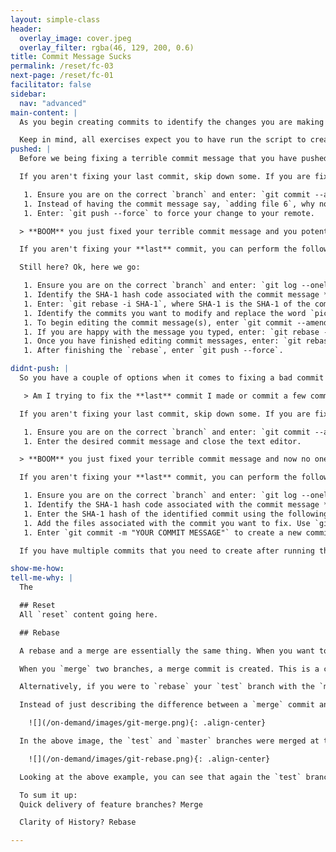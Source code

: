 ```yaml
---
layout: simple-class
header:
  overlay_image: cover.jpeg
  overlay_filter: rgba(46, 129, 200, 0.6)
title: Commit Message Sucks
permalink: /reset/fc-03
next-page: /reset/fc-01
facilitator: false
sidebar:
  nav: "advanced"
main-content: |  
  As you begin creating commits to identify the changes you are making to the files you might 'accidentally' create a commit message that is borderline atrocious; something like 'Fixed the thing'. Although you are definitely aware of the **thing** you just **fixed**, other collaborators including future you, might not know what it is you fixed and more importantly, **why** you needed to fix it. Thankfully, Git is well aware of our tendency to craft terrible commit messages and has a handful of commands that save even the vaguest commit message.

  Keep in mind, all exercises expect you to have run the script to create files using the scripts found on the [Scenarios](/on-demand/reset/fc-01) page.
pushed: |
  Before we being fixing a terrible commit message that you have pushed to the remote, the risks should be identified. Fixing a commit message that you have pushed is going to require the use of the `--force` modifier which can cause some **serious** problems for other collaborators on your project. If knowing that fixing your commit message could cause problems doesn't trouble you, lets get started.

  If you aren't fixing your last commit, skip down some. If you are fixing the **last** commit you made you can do the following:

   1. Ensure you are on the correct `branch` and enter: `git commit --amend`.
   1. Instead of having the commit message say, `adding file 6`, why not try something like `Add file 6`. Once you have entered the commit message, just close the editor.
   1. Enter: `git push --force` to force your change to your remote.

  > **BOOM** you just fixed your terrible commit message and you potentially caused problems for other collaborators. Congratulations!!! In all seriousness, editing a commit message might seem important at the time, but pushing a terrible commit message isn't the worst thing in the world, so it is recommended that you do this sparingly.

  If you aren't fixing your **last** commit, you can perform the following...actually wait, this process is very complex and you _really_ need to figure out if you _need_ to fix those commit messages that badly.

  Still here? Ok, here we go:

   1. Ensure you are on the correct `branch` and enter: `git log --oneline`
   1. Identify the SHA-1 hash code associated with the commit message **below** the commit messages you want to modify.
   1. Enter: `git rebase -i SHA-1`, where SHA-1 is the SHA-1 of the commit that occurred prior to the commit you want to fix. This will cause a `rebase` window to display in `-i` (or interactive) mode.
   1. Identify the commits you want to modify and replace the word `pick` with an `e` or the word `edit`. After selecting the commits, close the editor. After closing the editor, go back to the terminal to begin editing the commit messages.
   1. To begin editing the commit message(s), enter `git commit --amend`, and edit the commit message. After editing the commit message, close your editor.
   1. If you are happy with the message you typed, enter: `git rebase --continue`. If you need to change your commit message again, enter: `git commit --amend` and repeat these steps. You will need to perform this process of `git commit --amend`, edit the commit message, `git rebase --continue`, until you have edited each commit you marked with an `e` during the initial stage of the `rebase`.
   1. Once you have finished editing commit messages, enter: `git rebase --continue`, and the `rebase` will finish.
   1. After finishing the `rebase`, enter `git push --force`.

didnt-push: |
  So you have a couple of options when it comes to fixing a bad commit message that, so first, we need to identify if:

   > Am I trying to fix the **last** commit I made or commit a few commits back?

  If you aren't fixing your last commit, skip down some. If you are fixing the **last** commit you made you can do the following:

   1. Ensure you are on the correct `branch` and enter: `git commit --amend`.
   1. Enter the desired commit message and close the text editor.

  > **BOOM** you just fixed your terrible commit message and now no one is the wiser. Congratulations!!!

  If you aren't fixing your **last** commit, you can perform the following:

   1. Ensure you are on the correct `branch` and enter: `git log --oneline`
   1. Identify the SHA-1 hash code associated with the commit message **below** the commit message you want to modify.
   1. Enter the SHA-1 hash of the identified commit using the following: `git reset --soft SHA-1`, where SHA-1 is the SHA-1 of the commit that occurred prior to the commit you want to fix.
   1. Add the files associated with the commit you want to fix. Use `git add <file name>` until you have added all the files associated with the commit.
   1. Enter `git commit -m "YOUR COMMIT MESSAGE"` to create a new commit.

  If you have multiple commits that you need to create after running the `git reset` command, just continue creating new commits using the `git add <FILE NAME>` command until you have created all of the commits you need.

show-me-how:
tell-me-why: |
  The

  ## Reset
  All `reset` content going here.

  ## Rebase

  A rebase and a merge are essentially the same thing. When you want to combine your changes from two branches into one, you have a choice to use either process. The difference is found in the history that your project leaves behind.

  When you `merge` two branches, a merge commit is created. This is a commit that identifies that the changes on the `test` branch were applied to the `master` branch (using our repo branches as an example). This would look something like having two traffic lanes merge into one at a single point (or commit in Git terminology).

  Alternatively, if you were to `rebase` your `test` branch with the `master` branch, you would be placing the commits made on the `test` branch along the linear (straight line) history of the `master branch`.

  Instead of just describing the difference between a `merge` commit and a `rebase`, look at these images.

    ![](/on-demand/images/git-merge.png){: .align-center}

  In the above image, the `test` and `master` branches were merged at the `7b67` 'merge' commit. During development `test` was created at the `0d7b` commit and began creating changes on the `test` branch. Meanwhile, the `master` branch also got a handful of commits. When the `merge` command was used the commits that occurred between on both branches since the `0d7b` commit were combined at the `7b67` merge commit.

    ![](/on-demand/images/git-rebase.png){: .align-center}

  Looking at the above example, you can see that again the `test` branch was created at the `0d7b` commit. Changes were made on both the `master` and `test` branches. Once the changes on the `test` branch were ready to be merged with the `master` branch, it was `rebase`d onto the `master` branch. You can see that the commits that occurred on the `test` branch were recreated on the `master` branch and given new commit SHA-1 hashes.

  To sum it up:
  Quick delivery of feature branches? Merge

  Clarity of History? Rebase

---
```

